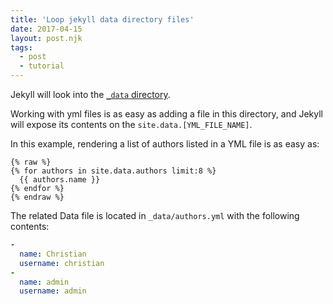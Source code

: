 ```yaml
---
title: 'Loop jekyll data directory files'
date: 2017-04-15
layout: post.njk
tags:
  - post
  - tutorial
---
```


Jekyll will look into the [`_data` directory](https://jekyllrb.com/docs/datafiles/).

Working with yml files is as easy as adding a file in this directory, and Jekyll will expose its contents on the `site.data.[YML_FILE_NAME]`.

In this example, rendering a list of authors listed in a YML file is as easy as:

```
{% raw %}
{% for authors in site.data.authors limit:8 %}
  {{ authors.name }}
{% endfor %}
{% endraw %}
```

The related Data file is located in `_data/authors.yml` with the following contents:

```yml
-
  name: Christian
  username: christian
-
  name: admin
  username: admin
```
